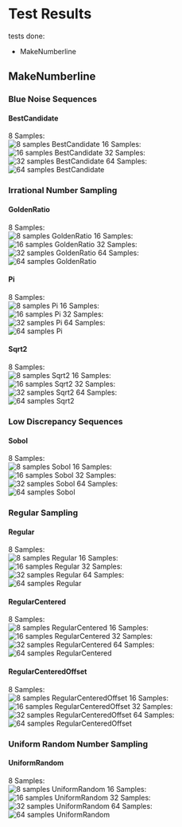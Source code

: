 # Test Results
 tests done:
* MakeNumberline
## MakeNumberline
### Blue Noise Sequences
#### BestCandidate
8 Samples:  
![8 samples BestCandidate](../../../samples/_1d/blue_noise/MakeNumberline_BestCandidate_8.png)
16 Samples:  
![16 samples BestCandidate](../../../samples/_1d/blue_noise/MakeNumberline_BestCandidate_16.png)
32 Samples:  
![32 samples BestCandidate](../../../samples/_1d/blue_noise/MakeNumberline_BestCandidate_32.png)
64 Samples:  
![64 samples BestCandidate](../../../samples/_1d/blue_noise/MakeNumberline_BestCandidate_64.png)
### Irrational Number Sampling
#### GoldenRatio
8 Samples:  
![8 samples GoldenRatio](../../../samples/_1d/irrational_numbers/MakeNumberline_GoldenRatio_8.png)
16 Samples:  
![16 samples GoldenRatio](../../../samples/_1d/irrational_numbers/MakeNumberline_GoldenRatio_16.png)
32 Samples:  
![32 samples GoldenRatio](../../../samples/_1d/irrational_numbers/MakeNumberline_GoldenRatio_32.png)
64 Samples:  
![64 samples GoldenRatio](../../../samples/_1d/irrational_numbers/MakeNumberline_GoldenRatio_64.png)
#### Pi
8 Samples:  
![8 samples Pi](../../../samples/_1d/irrational_numbers/MakeNumberline_Pi_8.png)
16 Samples:  
![16 samples Pi](../../../samples/_1d/irrational_numbers/MakeNumberline_Pi_16.png)
32 Samples:  
![32 samples Pi](../../../samples/_1d/irrational_numbers/MakeNumberline_Pi_32.png)
64 Samples:  
![64 samples Pi](../../../samples/_1d/irrational_numbers/MakeNumberline_Pi_64.png)
#### Sqrt2
8 Samples:  
![8 samples Sqrt2](../../../samples/_1d/irrational_numbers/MakeNumberline_Sqrt2_8.png)
16 Samples:  
![16 samples Sqrt2](../../../samples/_1d/irrational_numbers/MakeNumberline_Sqrt2_16.png)
32 Samples:  
![32 samples Sqrt2](../../../samples/_1d/irrational_numbers/MakeNumberline_Sqrt2_32.png)
64 Samples:  
![64 samples Sqrt2](../../../samples/_1d/irrational_numbers/MakeNumberline_Sqrt2_64.png)
### Low Discrepancy Sequences
#### Sobol
8 Samples:  
![8 samples Sobol](../../../samples/_1d/lds/MakeNumberline_Sobol_8.png)
16 Samples:  
![16 samples Sobol](../../../samples/_1d/lds/MakeNumberline_Sobol_16.png)
32 Samples:  
![32 samples Sobol](../../../samples/_1d/lds/MakeNumberline_Sobol_32.png)
64 Samples:  
![64 samples Sobol](../../../samples/_1d/lds/MakeNumberline_Sobol_64.png)
### Regular Sampling
#### Regular
8 Samples:  
![8 samples Regular](../../../samples/_1d/regular/MakeNumberline_Regular_8.png)
16 Samples:  
![16 samples Regular](../../../samples/_1d/regular/MakeNumberline_Regular_16.png)
32 Samples:  
![32 samples Regular](../../../samples/_1d/regular/MakeNumberline_Regular_32.png)
64 Samples:  
![64 samples Regular](../../../samples/_1d/regular/MakeNumberline_Regular_64.png)
#### RegularCentered
8 Samples:  
![8 samples RegularCentered](../../../samples/_1d/regular/MakeNumberline_RegularCentered_8.png)
16 Samples:  
![16 samples RegularCentered](../../../samples/_1d/regular/MakeNumberline_RegularCentered_16.png)
32 Samples:  
![32 samples RegularCentered](../../../samples/_1d/regular/MakeNumberline_RegularCentered_32.png)
64 Samples:  
![64 samples RegularCentered](../../../samples/_1d/regular/MakeNumberline_RegularCentered_64.png)
#### RegularCenteredOffset
8 Samples:  
![8 samples RegularCenteredOffset](../../../samples/_1d/regular/MakeNumberline_RegularCenteredOffset_8.png)
16 Samples:  
![16 samples RegularCenteredOffset](../../../samples/_1d/regular/MakeNumberline_RegularCenteredOffset_16.png)
32 Samples:  
![32 samples RegularCenteredOffset](../../../samples/_1d/regular/MakeNumberline_RegularCenteredOffset_32.png)
64 Samples:  
![64 samples RegularCenteredOffset](../../../samples/_1d/regular/MakeNumberline_RegularCenteredOffset_64.png)
### Uniform Random Number Sampling
#### UniformRandom
8 Samples:  
![8 samples UniformRandom](../../../samples/_1d/uniform_random/MakeNumberline_UniformRandom_8.png)
16 Samples:  
![16 samples UniformRandom](../../../samples/_1d/uniform_random/MakeNumberline_UniformRandom_16.png)
32 Samples:  
![32 samples UniformRandom](../../../samples/_1d/uniform_random/MakeNumberline_UniformRandom_32.png)
64 Samples:  
![64 samples UniformRandom](../../../samples/_1d/uniform_random/MakeNumberline_UniformRandom_64.png)
